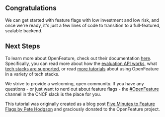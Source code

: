 ## Congratulations

We can get started with feature flags with low investment and low risk, and once we're ready, it's just a few lines of code to transition to a full-featured, scalable backend.

## Next Steps

To learn more about OpenFeature, check out their documentation [here](https://docs.openfeature.dev). Specifically, you can read more about how the [evaluation API works](https://docs.openfeature.dev/docs/reference/concepts/evaluation-api), what [tech stacks are supported](https://docs.openfeature.dev/docs/reference/technologies/), or read [more tutorials](https://docs.openfeature.dev/docs/category/getting-started) about using OpenFeature in a variety of tech stacks.

We strive to provide a welcoming, open community. If you have any questions - or just want to nerd out about feature flags - the [#OpenFeature](https://cloud-native.slack.com/archives/C0344AANLA1) channel in the CNCF slack is the place for you.

This tutorial was originally created as a blog post [Five Minutes to Feature Flags by Pete Hodgson](https://blog.thepete.net/blog/2023/03/02/five-minutes-to-feature-flags/) and graciously donated to the OpenFeature project.
